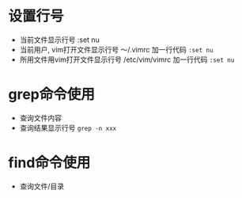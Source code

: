 # 设置行号
* 当前文件显示行号 :set nu
* 当前用户, vim打开文件显示行号 ～/.vimrc 加一行代码 `:set nu`
* 所用文件用vim打开文件显示行号 /etc/vim/vimrc  加一行代码 `:set nu`

# grep命令使用
* 查询文件内容
* 查询结果显示行号 `grep -n xxx`


# find命令使用
* 查询文件/目录
